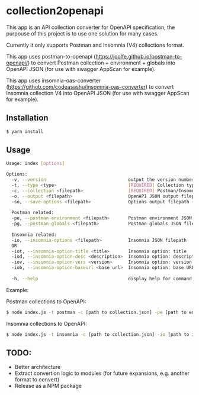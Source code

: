 # collection2openapi

This app is an API collection converter for OpenAPI specification, the purpouse of this project is to use one solution for many cases.

Currently it only supports Postman and Insomnia (V4) collections format.

This app uses postman-to-openapi (https://joolfe.github.io/postman-to-openapi/) to convert Postman collection + environment + globals into OpenAPI JSON (for use with swagger AppScan for example).

This app uses insomnia-oas-converter (https://github.com/codeasashu/insomnia-oas-converter) to convert Insomnia collection V4 into OpenAPI JSON (for use with swagger AppScan for example).

## Installation

```bash
$ yarn install
```

## Usage

```bash
Usage: index [options]

Options:
  -v, --version                               output the version number
  -t, --type <type>                           [REQUIRED] Collection type: 'postman', 'insomnia'
  -c, --collection <filepath>                 [REQUIRED] Postman/Insomnia v4 collection JSON filepath
  -o, --output <filepath>                     OpenAPI JSON output filepath (default: "./output/{type}_openapi_1656620932435.json")
  -so, --save-options <filepath>              Options output filepath (default: "./output/{type}_options_1656620932435.json")
  
  Postman related:
  -pe, --postman-environment <filepath>       Postman environment JSON filepath
  -pg, --postman-globals <filepath>           Postman globals JSON filepath
  
  Insomnia related:
  -io, --insomnia-options <filepath>          Insomnia JSON filepath
  OR
  -iot, --insomnia-option-title <title>       Insomnia option: title
  -iod, --insomnia-option-desc <description>  Insomnia option: description
  -iov, --insomnia-option-vers <version>      Insomnia option: version
  -iob, --insomnia-option-baseurl <base url>  Insomnia option: base URL
   
  -h, --help                                  display help for command
```

Example:

Postman collections to OpenAPI:
```bash
$ node index.js -t postman -c [path to collection.json] -pe [path to environment.json] -pg [path to globals.json] -so [path to output options JSON (for debug)] -o [path to output OpenAPI JSON as result]
```

Insomnia collections to OpenAPI:
```bash
$ node index.js -t insomnia -c [path to collection.json] -io [path to insomnia options json] -so [path to output options JSON (for debug)] -o [path to output OpenAPI JSON as result]
```

## TODO:
- Better architecture
- Extract convertion logic to modules (for future expansions, e.g. another format to convert)
- Release as a NPM package
